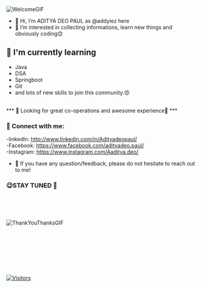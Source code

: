 ![WelcomeGIF](https://user-images.githubusercontent.com/88774507/201496886-3a863b83-06d0-4966-971c-eefa95bf68a9.gif)

- 👋 Hi, I’m ADITYA DEO PAUL as @addyiez here
- 👀 I’m interested in collecting informations, learn new things and obviously coding😊


## 🌱 I'm currently learning
- Java
- DSA
- Springboot
- Git
- and lots of new skills to join this community.😍
<br/>
*** 💞️ Looking for great co-operations and awesome experience🥰 ***


### 🤝 Connect with me:

-linkedIn: http://www.linkedin.com/in/Adityadeopaul/ <br/>
-Facebook: https://www.facebook.com/adityadeo.paul/ <br/>
-Instagram: https://www.instagram.com/Aaditya.deo/ <br/>

- 💬 If you have any question/feedback, please do not hesitate to reach out to me!


### 😉STAY TUNED 🙌


<br/>
<br/>
<br/>

![ThankYouThanksGIF](https://user-images.githubusercontent.com/88774507/201496900-b2e1cb96-e974-492d-b682-dd15dec9d58b.gif)



<br/>
<br/>
<br/>
<br/>
<br/>
<br/>


[![Visitors](https://visitor-badge.glitch.me/badge?page_id=addyiez.addyiez)](https://github.com/addyiez/)
<!---
addyiez/addyiez is a ✨ special ✨ repository because its `README.md` (this file) appears on your GitHub profile.
You can click the Preview link to take a look at your changes.
--->

